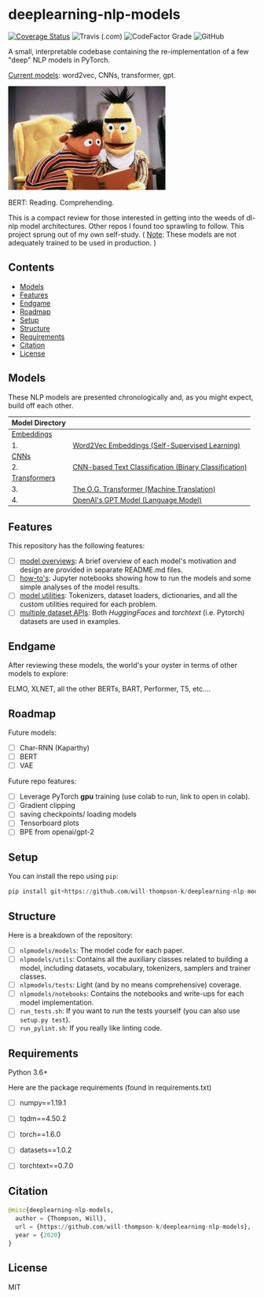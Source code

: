 # deeplearning-nlp-models
[![Coverage Status](https://coveralls.io/repos/github/will-thompson-k/deeplearning-nlp-models/badge.svg?branch=master)](https://coveralls.io/github/will-thompson-k/deeplearning-nlp-models?branch=master)
![Travis (.com)](https://img.shields.io/travis/com/will-thompson-k/deeplearning-nlp-models)
![CodeFactor Grade](https://img.shields.io/codefactor/grade/github/will-thompson-k/deeplearning-nlp-models)
![GitHub](https://img.shields.io/github/license/will-thompson-k/deeplearning-nlp-models)

A small, interpretable codebase containing the re-implementation of a few "deep" NLP models in PyTorch.

<ins>Current models</ins>: word2vec, CNNs, transformer, gpt.

![Meta](media/bert.jpg)

BERT: Reading. Comprehending. 

This is a compact review for those interested in getting into the weeds of dl-nlp model architectures.
Other repos I found too sprawling to follow. This project sprung out of my own self-study. 
( <ins>Note</ins>: These models are not adequately trained to be used in production. 
)

## Contents

- [Models](#Models)
- [Features](#Features)
- [Endgame](#Endgame)
- [Roadmap](#Roadmap)
- [Setup](#Setup)
- [Structure](#Structure)
- [Requirements](#Requirements)
- [Citation](#Citation)
- [License](#License)


## Models

These NLP models are presented chronologically and, as you might expect, build off each other.

|    Model Directory               |                           | 
| :-------------------- | :--------------------  | 
|  <ins>Embeddings</ins>|             | 
|  1. |  [Word2Vec Embeddings (Self-Supervised Learning)](nlpmodels/notebooks/word2vec/README.md)   | 
|  <ins>CNNs</ins>|             | 
|  2. |  [CNN-based Text Classification (Binary Classification)](nlpmodels/notebooks/cnn/README.md)   | 
|  <ins>Transformers</ins> |                | 
|  3. |  [The O.G. Transformer (Machine Translation)](nlpmodels/notebooks/transformer/README.md)  | 
|  4. |  [OpenAI's GPT Model (Language Model)](nlpmodels/notebooks/gpt/README.md)  | 

## Features

This repository has the following features:

- [ ] <ins>model overviews</ins>: A brief overview of each model's motivation and design are provided in separate README.md files.
- [ ] <ins>how-to's</ins>: Jupyter notebooks showing how to run the models and some simple analyses of the model results.
- [ ] <ins>model utilities</ins>: Tokenizers, dataset loaders, dictionaries, and all the custom utilities required for each problem.
- [ ] <ins>multiple dataset APIs</ins>: Both *HuggingFaces* and *torchtext* (i.e. Pytorch) datasets are used in examples.

## Endgame

After reviewing these models, the world's your oyster in terms of other models to explore:

ELMO, XLNET, all the other BERTs, BART, Performer, T5, etc....

## Roadmap

Future models:

- [ ] Char-RNN (Kaparthy)
- [ ] BERT
- [ ] VAE

Future repo features:

- [ ] Leverage PyTorch **gpu** training (use colab to run, link to open in colab).
- [ ] Gradient clipping
- [ ] saving checkpoints/ loading models
- [ ] Tensorboard plots
- [ ] BPE from openai/gpt-2

## Setup

You can install the repo using `pip`:

```python
pip install git+https://github.com/will-thompson-k/deeplearning-nlp-models 
```

## Structure

Here is a breakdown of the repository:

- [ ] `nlpmodels/models`: The model code for each paper.
- [ ] `nlpmodels/utils`: Contains all the auxiliary classes related to building a model, 
including datasets, vocabulary, tokenizers, samplers and trainer classes.
- [ ] `nlpmodels/tests`: Light (and by no means comprehensive) coverage.
- [ ] `nlpmodels/notebooks`: Contains the notebooks and write-ups for each model implementation.
- [ ] `run_tests.sh`: If you want to run the tests yourself (you can also use `setup.py test`).
- [ ] `run_pylint.sh`: If you really like linting code.

## Requirements

Python 3.6+

Here are the package requirements (found in requirements.txt)

- [ ] numpy==1.19.1
- [ ] tqdm==4.50.2
- [ ] torch==1.6.0
- [ ] datasets==1.0.2
- [ ] torchtext==0.7.0


## Citation

```python 
@misc{deeplearning-nlp-models,
  author = {Thompson, Will},
  url = {https://github.com/will-thompson-k/deeplearning-nlp-models},
  year = {2020}
}
```
## License

MIT
